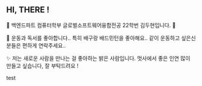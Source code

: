 HI, THERE !
---

🦁 백엔드파트 컴퓨터학부 글로벌소프트웨어융합전공 22학번 김두현입니다. 🦁

🏐 운동과 독서를 좋아합니다.. 특히 배구랑 배드민턴을 좋아해요.. 같이 운동하고 싶은신 분들은 편하게 연락주세요..

✨ 저는 새로운 사람을 만나는 걸 좋아하는 밝은 사람입니다.
멋사에서 좋은 인연 많이 만들고 싶습니다, 잘 부탁드려요 !

test